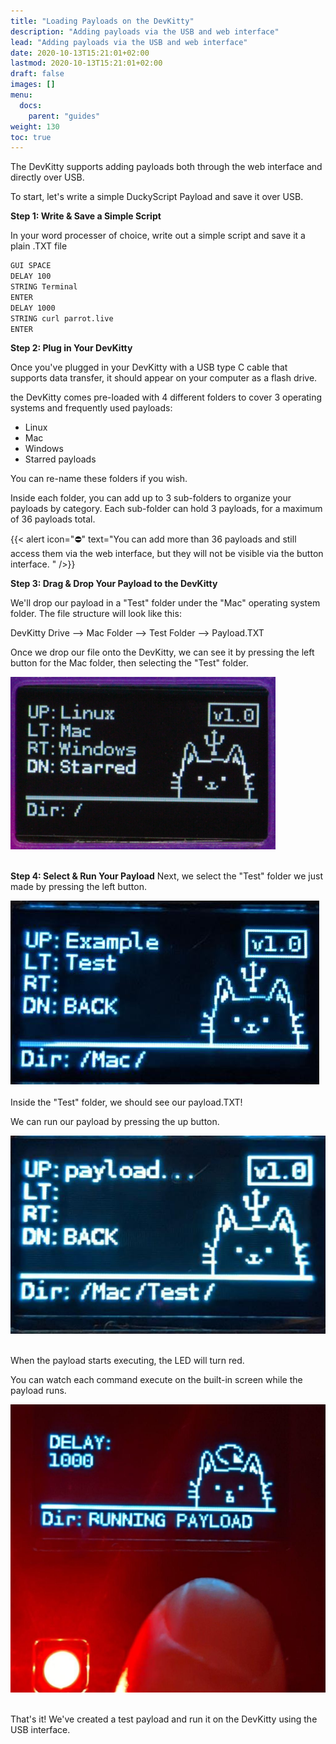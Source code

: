 ```yaml
---
title: "Loading Payloads on the DevKitty"
description: "Adding payloads via the USB and web interface"
lead: "Adding payloads via the USB and web interface"
date: 2020-10-13T15:21:01+02:00
lastmod: 2020-10-13T15:21:01+02:00
draft: false
images: []
menu:
  docs:
    parent: "guides"
weight: 130
toc: true
---
```

The DevKitty supports adding payloads both through the web interface and directly over USB. 

To start, let's write a simple DuckyScript Payload and save it over USB.

**Step 1: Write & Save a Simple Script**

In your word processer of choice, write out a simple script and save it a plain .TXT file
```bash
GUI SPACE
DELAY 100
STRING Terminal
ENTER
DELAY 1000
STRING curl parrot.live
ENTER
```

**Step 2: Plug in Your DevKitty**

Once you've plugged in your DevKitty with a USB type C cable that supports data transfer, it should appear on your computer as a flash drive. 

the DevKitty comes pre-loaded with 4 different folders to cover 3 operating systems and frequently used payloads: 
- Linux
- Mac
- Windows 
- Starred payloads 

You can re-name these folders if you wish.

Inside each folder, you can add up to 3 sub-folders to organize your payloads by category. Each sub-folder can hold 3 payloads, for a maximum of 36 payloads total.

{{< alert icon="⛔️" text="You can add more than 36 payloads and still access them via the web interface, but they will not be visible via the button interface. " />}}

**Step 3: Drag & Drop Your Payload to the DevKitty**

We'll drop our payload in a "Test" folder under the "Mac" operating system folder. The file structure will look like this:

DevKitty Drive --> Mac Folder --> Test Folder --> Payload.TXT

Once we drop our file onto the DevKitty, we can see it by pressing the left button for the Mac folder, then selecting the "Test" folder.

<img src="/images/load_scriptkitty_1.png" title="DevKitty Image"/>
<br /><br />

**Step 4: Select & Run Your Payload**
Next, we select the "Test" folder we just made by pressing the left button.

<img src="/images/load_scriptkitty_2.png" title="DevKitty Image"/>
<br /><br />
Inside the "Test" folder, we should see our payload.TXT! 

We can run our payload by pressing the up button.

<img src="/images/load_scriptkitty_3.png" title="DevKitty Image"/>
<br /><br />

When the payload starts executing, the LED will turn red. 

You can watch each command execute on the built-in screen while the payload runs.

<img src="/images/load_scriptkitty_4.png" title="DevKitty Image"/>
<br /><br />

That's it! We've created a test payload and run it on the DevKitty using the USB interface.